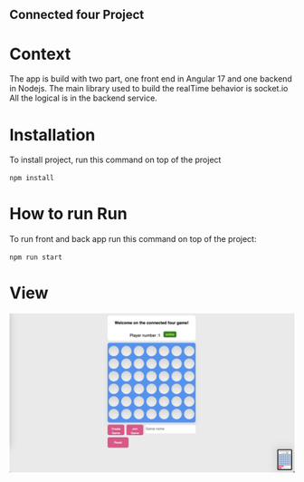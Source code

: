 ## Connected four Project

# Context
The app is build with two part, one front end in Angular 17 and one backend in Nodejs. 
The main library used to build the realTime behavior is socket.io
All the logical is in the backend service. 


# Installation
To install project, run this command on top of the project

`npm install `

# How to run Run
To run front and back app run this command on top of the project: 

`npm run start`

# View
![App](screenshot.png)
